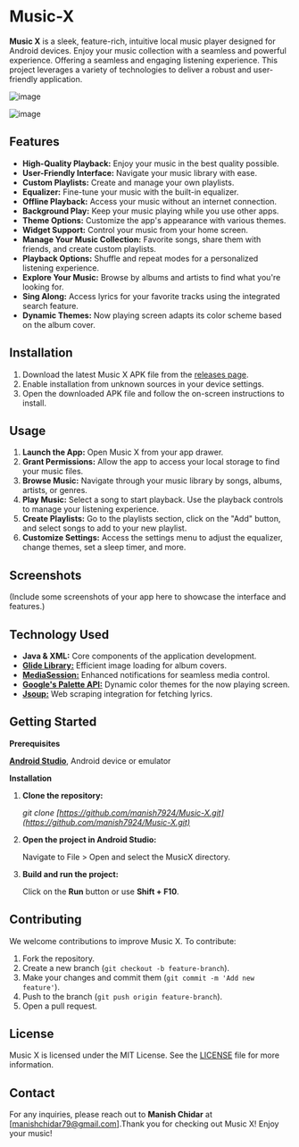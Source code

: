 # Music-X
**Music X** is a sleek, feature-rich, intuitive local music player designed for Android devices. Enjoy your music collection with a seamless and powerful experience.
Offering a seamless and engaging listening experience. This project leverages a variety of technologies to deliver a robust and user-friendly application.


![image](https://raw.githubusercontent.com/manish7924/Music-X/master/ResizedImage_2024-06-03_21-22-21_2129.png)

![image](https://raw.githubusercontent.com/manish7924/Music-X/master/ResizedImage_2024-06-03_21-18-45_2089.png)

## Features

- **High-Quality Playback:** Enjoy your music in the best quality possible.
- **User-Friendly Interface:** Navigate your music library with ease.
- **Custom Playlists:** Create and manage your own playlists.
- **Equalizer:** Fine-tune your music with the built-in equalizer.
- **Offline Playback:** Access your music without an internet connection.
- **Background Play:** Keep your music playing while you use other apps.
- **Theme Options:** Customize the app's appearance with various themes.
- **Widget Support:** Control your music from your home screen.
- **Manage Your Music Collection:** Favorite songs, share them with friends, and create custom playlists.
- **Playback Options:** Shuffle and repeat modes for a personalized listening experience.
- **Explore Your Music:** Browse by albums and artists to find what you're looking for.
- **Sing Along:** Access lyrics for your favorite tracks using the integrated search feature.
- **Dynamic Themes:** Now playing screen adapts its color scheme based on the album cover.

## Installation

1. Download the latest Music X APK file from the [releases page](https://github.com/manish7924/Music-X/releases).
2. Enable installation from unknown sources in your device settings.
3. Open the downloaded APK file and follow the on-screen instructions to install.

## Usage

1. **Launch the App:** Open Music X from your app drawer.
2. **Grant Permissions:** Allow the app to access your local storage to find your music files.
3. **Browse Music:** Navigate through your music library by songs, albums, artists, or genres.
4. **Play Music:** Select a song to start playback. Use the playback controls to manage your listening experience.
5. **Create Playlists:** Go to the playlists section, click on the "Add" button, and select songs to add to your new playlist.
6. **Customize Settings:** Access the settings menu to adjust the equalizer, change themes, set a sleep timer, and more.

## Screenshots

(Include some screenshots of your app here to showcase the interface and features.)


## Technology Used 

- **Java & XML:** Core components of the application development.
- [**Glide Library:**](https://github.com/bumptech/glide) Efficient image loading for album covers.
- [**MediaSession:**](https://developer.android.com/reference/android/media/session/MediaSession) Enhanced notifications for seamless media control.
- [**Google's Palette API:**](https://developer.android.com/develop/ui/views/graphics/palette-colors) Dynamic color themes for the now playing screen.
- [**Jsoup:**](https://github.com/jhy/jsoup) Web scraping integration for fetching lyrics.

  
## Getting Started

**Prerequisites**
    
[**Android Studio**](https://developer.android.com/studio/), Android device or emulator

**Installation**
   
1. **Clone the repository:**
   
   _git clone [https://github.com/manish7924/Music-X.git](https://github.com/manish7924/Music-X.git)_

2. **Open the project in Android Studio:**
   
   Navigate to File > Open and select the MusicX directory.
      
4. **Build and run the project:**
   
   Click on the **Run** button or use **Shift + F10**.

  
## Contributing

We welcome contributions to improve Music X. To contribute:

1. Fork the repository.
2. Create a new branch (`git checkout -b feature-branch`).
3. Make your changes and commit them (`git commit -m 'Add new feature'`).
4. Push to the branch (`git push origin feature-branch`).
5. Open a pull request.

## License

Music X is licensed under the MIT License. See the [LICENSE](https://github.com/manish7924/Music-X/blob/main/LICENSE) file for more information.


## Contact

  For any inquiries, please reach out to **Manish Chidar** at [manishchidar79@gmail.com].Thank you for checking out Music X! Enjoy your music!
